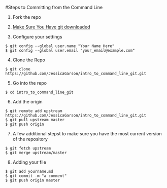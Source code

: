 #Steps to Committing from the Command Line

1. Fork the repo

2. [Make Sure You Have git downloaded](https://git-scm.com/book/en/v2/Getting-Started-Installing-Git)

3. Configure your settings
```
$ git config --global user.name "Your Name Here"
$ git config --global user.email "your_email@example.com"
```

4. Clone the Repo
```
$ git clone https://github.com/JessicaGarson/intro_to_command_line_git.git
```

5. Go into the repo
```
$ cd intro_to_command_line_git
```

6. Add the origin
```
$ git remote add upstream https://github.com/JessicaGarson/intro_to_command_line_git.git
$ git pull upstream master
$ git push origin
```

7.  A few additional stepst to make sure you have the most current version of the repository
```
$ git fetch upstream
$ git merge upstream/master
```

8. Adding your file 
```
$ git add yourname.md
$ git commit -m "a comment"
$ git push origin master
```
